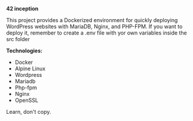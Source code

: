 **42 inception**

This project provides a Dockerized environment for quickly deploying WordPress websites with MariaDB, Nginx, and PHP-FPM.
If you want to deploy it, remember to create a .env file with yor own variables inside the src folder

**Technologies:**
* Docker
* Alpine Linux
* Wordpress
* Mariadb
* Php-fpm
* Nginx
* OpenSSL

Learn, don't copy.
 
